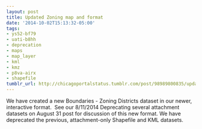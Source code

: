 ```yaml
---
layout: post
title: Updated Zoning map and format
date: '2014-10-02T15:13:32-05:00'
tags:
- ys52-bf79
- uati-b8hh
- deprecation
- maps
- map_layer
- kml
- kmz
- p8va-airx
- shapefile
tumblr_url: http://chicagoportalstatus.tumblr.com/post/98989800835/updated-zoning-map-and-format
---
```

We have created a new Boundaries - Zoning Districts dataset in our newer, interactive format.  See our 8/11/2014 Deprecating several attachment datasets on August 31 post for discussion of this new format.
We have deprecated the previous, attachment-only Shapefile and KML datasets.
